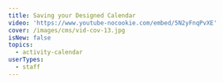 ```yaml
---
title: Saving your Designed Calendar
video: 'https://www.youtube-nocookie.com/embed/5N2yFnqPvXE'
cover: /images/cms/vid-cov-13.jpg
isNew: false
topics:
  - activity-calendar
userTypes:
  - staff
---
```

